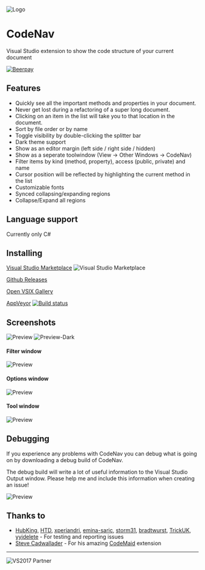![Logo](https://raw.githubusercontent.com/sboulema/CodeNav/master/CodeNav/Resources/DocumentOutline_256x.png) 

# CodeNav 
Visual Studio extension to show the code structure of your current document

[![Beerpay](https://beerpay.io/sboulema/CodeNav/badge.svg?style=flat)](https://beerpay.io/sboulema/CodeNav)

## Features
- Quickly see all the important methods and properties in your document.
- Never get lost during a refactoring of a super long document.
- Clicking on an item in the list will take you to that location in the document.
- Sort by file order or by name 
- Toggle visibility by double-clicking the splitter bar
- Dark theme support
- Show as an editor margin (left side / right side / hidden) 
- Show as a seperate toolwindow (View -> Other Windows -> CodeNav)
- Filter items by kind (method, property), access (public, private) and name
- Cursor position will be reflected by highlighting the current method in the list
- Customizable fonts
- Synced collapsing/expanding regions
- Collapse/Expand all regions

## Language support
Currently only C#

## Installing
[Visual Studio Marketplace](https://marketplace.visualstudio.com/items?itemName=SamirBoulema.CodeNav) ![Visual Studio Marketplace](http://vsmarketplacebadge.apphb.com/version-short/SamirBoulema.CodeNav.svg)

[Github Releases](https://github.com/sboulema/CodeNav/releases)

[Open VSIX Gallery](http://vsixgallery.com/extension/CodeNav.Samir%20Boulema.19687465-dc94-413d-ad72-6141e90c94d4/)

[AppVeyor](https://ci.appveyor.com/project/sboulema/codenav) [![Build status](https://ci.appveyor.com/api/projects/status/8g968p48t2rkia16?svg=true)](https://ci.appveyor.com/project/sboulema/codenav)

## Screenshots
![Preview](https://raw.githubusercontent.com/sboulema/CodeNav/master/CodeNav/Resources/Preview.png) ![Preview-Dark](https://raw.githubusercontent.com/sboulema/CodeNav/master/CodeNav/Resources/Preview-dark.png)

#### Filter window
![Preview](https://raw.githubusercontent.com/sboulema/CodeNav/master/CodeNav/Resources/FilterWindow.png) 

#### Options window
![Preview](https://raw.githubusercontent.com/sboulema/CodeNav/master/CodeNav/Resources/OptionsWindow.png) 

#### Tool window
![Preview](https://raw.githubusercontent.com/sboulema/CodeNav/master/CodeNav/Resources/ToolWindow.png) 

## Debugging
If you experience any problems with CodeNav you can debug what is going on by downloading a debug build of CodeNav.

The debug build will write a lot of useful information to the Visual Studio Output window. Please help me and include this information when creating an issue!

![Preview](https://raw.githubusercontent.com/sboulema/CodeNav/master/CodeNav/Resources/OutputWindow.png) 

## Thanks to
- [HubKing](https://github.com/HubKing), [HTD](https://github.com/HTD), [xperiandri](https://github.com/xperiandri), [emina-saric](https://github.com/emina-saric), [storm31](https://github.com/storm31), [bradtwurst](https://github.com/bradtwurst), [TrickUK](https://github.com/TrickUK), [yyjdelete](https://github.com/yyjdelete) - For testing and reporting issues
- [Steve Cadwallader](https://github.com/codecadwallader) - For his amazing [CodeMaid](https://github.com/codecadwallader/codemaid) extension

---

![VS2017 Partner](http://i.imgur.com/wlgwRF1.png)

